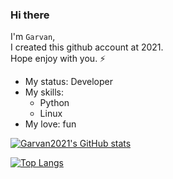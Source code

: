 ### Hi there

I'm `Garvan`,  
I created this github account at 2021.  
Hope enjoy with you. ⚡

- My status: Developer
- My skills: 
  - Python
  - Linux
- My love: fun

[![Garvan2021's GitHub stats](https://github-readme-stats.vercel.app/api?username=garvan2021)](https://github.com/anuraghazra/github-readme-stats)

[![Top Langs](https://github-readme-stats.vercel.app/api/top-langs/?username=garvan2021)](https://github.com/anuraghazra/github-readme-stats)

<!--
**garvan2021/garvan2021** is a ✨ _special_ ✨ repository because its `README.md` (this file) appears on your GitHub profile.

Here are some ideas to get you started:

- 🔭 I’m currently working on ...
- 🌱 I’m currently learning ...
- 👯 I’m looking to collaborate on ...
- 🤔 I’m looking for help with ...
- 💬 Ask me about ...
- 📫 How to reach me: ...
- 😄 Pronouns: ...
- ⚡ Fun fact: ...
-->
